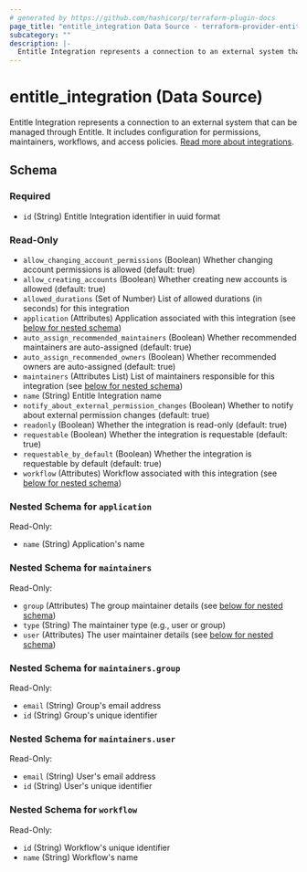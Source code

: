 ```yaml
---
# generated by https://github.com/hashicorp/terraform-plugin-docs
page_title: "entitle_integration Data Source - terraform-provider-entitle"
subcategory: ""
description: |-
  Entitle Integration represents a connection to an external system that can be managed through Entitle. It includes configuration for permissions, maintainers, workflows, and access policies. Read more about integrations https://docs.beyondtrust.com/entitle/docs/integrations-resources-roles.
---
```


# entitle_integration (Data Source)

Entitle Integration represents a connection to an external system that can be managed through Entitle. It includes configuration for permissions, maintainers, workflows, and access policies. [Read more about integrations](https://docs.beyondtrust.com/entitle/docs/integrations-resources-roles).



<!-- schema generated by tfplugindocs -->
## Schema

### Required

- `id` (String) Entitle Integration identifier in uuid format

### Read-Only

- `allow_changing_account_permissions` (Boolean) Whether changing account permissions is allowed (default: true)
- `allow_creating_accounts` (Boolean) Whether creating new accounts is allowed (default: true)
- `allowed_durations` (Set of Number) List of allowed durations (in seconds) for this integration
- `application` (Attributes) Application associated with this integration (see [below for nested schema](#nestedatt--application))
- `auto_assign_recommended_maintainers` (Boolean) Whether recommended maintainers are auto-assigned (default: true)
- `auto_assign_recommended_owners` (Boolean) Whether recommended owners are auto-assigned (default: true)
- `maintainers` (Attributes List) List of maintainers responsible for this integration (see [below for nested schema](#nestedatt--maintainers))
- `name` (String) Entitle Integration name
- `notify_about_external_permission_changes` (Boolean) Whether to notify about external permission changes (default: true)
- `readonly` (Boolean) Whether the integration is read-only (default: true)
- `requestable` (Boolean) Whether the integration is requestable (default: true)
- `requestable_by_default` (Boolean) Whether the integration is requestable by default (default: true)
- `workflow` (Attributes) Workflow associated with this integration (see [below for nested schema](#nestedatt--workflow))

<a id="nestedatt--application"></a>
### Nested Schema for `application`

Read-Only:

- `name` (String) Application's name


<a id="nestedatt--maintainers"></a>
### Nested Schema for `maintainers`

Read-Only:

- `group` (Attributes) The group maintainer details (see [below for nested schema](#nestedatt--maintainers--group))
- `type` (String) The maintainer type (e.g., user or group)
- `user` (Attributes) The user maintainer details (see [below for nested schema](#nestedatt--maintainers--user))

<a id="nestedatt--maintainers--group"></a>
### Nested Schema for `maintainers.group`

Read-Only:

- `email` (String) Group's email address
- `id` (String) Group's unique identifier


<a id="nestedatt--maintainers--user"></a>
### Nested Schema for `maintainers.user`

Read-Only:

- `email` (String) User's email address
- `id` (String) User's unique identifier



<a id="nestedatt--workflow"></a>
### Nested Schema for `workflow`

Read-Only:

- `id` (String) Workflow's unique identifier
- `name` (String) Workflow's name
